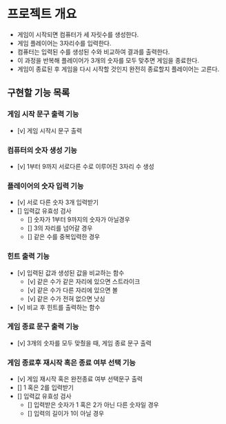 # 프로젝트 개요

- 게임이 시작되면 컴퓨터가 세 자릿수를 생성한다.
- 게임 플레이어는 3자리수를 입력한다.
- 컴퓨터는 입력된 수를 생성된 수와 비교하여 결과를 출력한다.
- 이 과정을 반복해 플레이어가 3개의 숫자를 모두 맞추면 게임을 종료한다.
- 게임이 종료된 후 게임을 다시 시작할 것인지 완전히 종료할지 플레이어는 고른다.

## 구현할 기능 목록

### 게임 시작 문구 출력 기능

- [v] 게임 시작시 문구 출력

### 컴퓨터의 숫자 생성 기능

- [v] 1부터 9까지 서로다른 수로 이루어진 3자리 수 생성

### 플레이어의 숫자 입력 기능

- [v] 서로 다른 숫자 3개 입력받기
- [] 입력값 유효성 검사
    - [] 숫자가 1부터 9까지의 숫자가 아닐경우
    - [] 3의 자리를 넘어갈 경우
    - [] 같은 수를 중복입력한 경우

### 힌트 출력 기능

- [v] 입력된 값과 생성된 값을 비교하는 함수
    - [v] 같은 수가 같은 자리에 있으면 스트라이크
    - [v] 같은 수가 다른 자리에 있으면 볼
    - [v] 같은 수가 전혀 없으면 낫싱
- [v] 비교 후 힌트를 출력하는 함수

### 게임 종료 문구 출력 기능

- [v] 3개의 숫자를 모두 맞췄을 때, 게임 종료 문구 출력

### 게임 종료후 재시작 혹은 종료 여부 선택 기능

- [v] 게임 재시작 혹은 완전종료 여부 선택문구 출력
- [] 1 혹은 2를 입력받기
- [] 입력값 유효성 검사
    - [] 입력받은 숫자가 1 혹은 2가 아닌 다른 숫자일 경우
    - [] 입력의 길이가 1이 아닐 경우